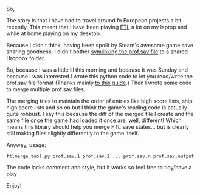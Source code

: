 So,

The story is that I have had to travel around fo European projects a bit recently.
This meant that I have been playing [FTL](http://www.ftlgame.com/) a lot on my laptop and while at home playing on my desktop.

Because I didn't think, having been spoilt by Steam's awesome game save sharing goodness, I didn't bother [symlinking the prof.sav file](http://www.ftlgame.com/forum/viewtopic.php?f=7&t=2172) to a shared Dropbox folder.

So, because I was a little ill this morning and because it was Sunday and because I was interested I wrote this python code to let you read/write the prof.sav file format (Thanks mainly [to this guide](http://ftlwiki.com/wiki/Prof.sav).) Then I wrote some code to merge multiple prof.sav files.

The merging tries to maintain the order of entries like high score lists, ship high score lists and so on but I think the game's reading code is actually quite rohbust. I say this because the diff of the merged file I create and the same file once the game had loaded it once are, well, different! Which means this library should help you merge FTL save states... but is clearly still making files slightly differently to the game itself.

Anyway, usage:

	ftlmerge_tool.py prof.sav.1 prof.sav.2 ... prof.sav.n prof.sav.output

The code lacks comment and style, but it works so feel free to tidy/have a play

Enjoy!
